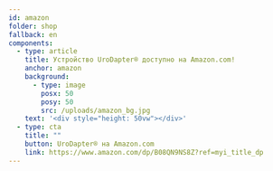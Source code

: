 ```yaml
---
id: amazon
folder: shop
fallback: en
components:
  - type: article
    title: Устройство UroDapter® доступно на Amazon.com!
    anchor: amazon
    background:
      - type: image
        posx: 50
        posy: 50
        src: /uploads/amazon_bg.jpg
    text: '<div style="height: 50vw"></div>'
  - type: cta
    title: ""
    button: UroDapter® на Amazon.com
    link: https://www.amazon.com/dp/B08QN9NS8Z?ref=myi_title_dp
---
```

